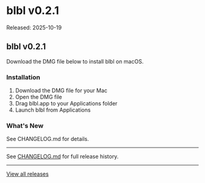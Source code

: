 # blbl v0.2.1

Released: 2025-10-19

## blbl v0.2.1

Download the DMG file below to install blbl on macOS.

### Installation
1. Download the DMG file for your Mac
2. Open the DMG file
3. Drag blbl.app to your Applications folder
4. Launch blbl from Applications

### What's New

See CHANGELOG.md for details.

---

See [CHANGELOG.md](https://github.com/ajithrindiaofficial/blbl/blob/main/CHANGELOG.md) for full release history.

---

[View all releases](https://github.com/ajithrindiaofficial/blbl-releases)
